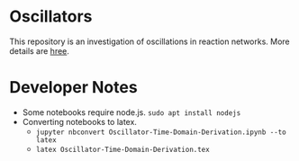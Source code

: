 # Oscillators

This repository is an investigation of oscillations in reaction networks.
More details are [hree](https://drive.google.com/drive/folders/1YTzT5Nz_iUNd7xzqB3GgSC9H8Pk-OTZz).

# Developer Notes
* Some notebooks require node.js. ``sudo apt install nodejs``
* Converting notebooks to latex.
  * ``jupyter nbconvert Oscillator-Time-Domain-Derivation.ipynb --to latex``
  * ``latex Oscillator-Time-Domain-Derivation.tex``
